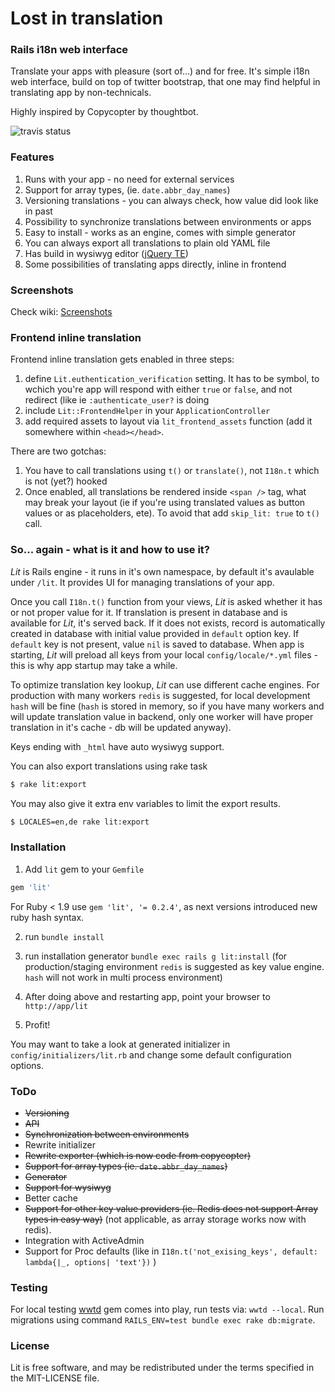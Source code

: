 # Lost in translation
### Rails i18n web interface

Translate your apps with pleasure (sort of...) and for free. It's simple i18n
web interface, build on top of twitter bootstrap, that one may find helpful in
translating app by non-technicals.

Highly inspired by Copycopter by thoughtbot.

![travis status](https://travis-ci.org/prograils/lit.svg)

### Features

1. Runs with your app - no need for external services
2. Support for array types, (ie. `date.abbr_day_names`)
3. Versioning translations - you can always check, how value did look like in past
4. Possibility to synchronize translations between environments or apps
5. Easy to install - works as an engine, comes with simple generator
6. You can always export all translations to plain old YAML file
7. Has build in wysiwyg editor ([jQuery TE](http://jqueryte.com/))
8. Some possibilities of translating apps directly, inline in frontend

### Screenshots

Check wiki: [Screenshots](https://github.com/prograils/lit/wiki/Screenshots)

### Frontend inline translation

Frontend inline translation gets enabled in three steps:

1. define `Lit.euthentication_verification` setting. It has to be symbol, to
   wchich you're app will respond with either `true` or `false`, and not
   redirect (like ie `:authenticate_user?` is doing
2. include `Lit::FrontendHelper` in your `ApplicationController`
3. add required assets to layout via `lit_frontend_assets` function (add it
   somewhere within `<head></head>`.

There are two gotchas:

1. You have to call translations using `t()` or `translate()`, not `I18n.t`
   which is not (yet?) hooked
2. Once enabled, all translations be rendered inside `<span />` tag, what may
   break your layout (ie if you're using translated values as button values or
   as placeholders, ete). To avoid that add `skip_lit: true` to `t()` call.

### So... again - what is it and how to use it?
*Lit* is Rails engine - it runs in it's own namespace, by default it's avaulable under `/lit`. It provides UI for managing translations of your app.

Once you call `I18n.t()` function from your views, *Lit* is asked whether it has or not proper value for it. If translation is present in database and is available for *Lit*, it's served back. If it does not exists, record is automatically created in database with initial value provided in `default` option key. If `default` key is not present, value `nil` is saved to database. When app is starting, *Lit* will preload all keys from your local `config/locale/*.yml` files - this is why app startup may take a while.

To optimize translation key lookup, *Lit* can use different cache engines. For production with many workers `redis` is suggested, for local development `hash` will be fine (`hash` is stored in memory, so if you have many workers and will update translation value in backend, only one worker will have proper translation in it's cache - db will be updated anyway).

Keys ending with `_html` have auto wysiwyg support.

You can also export translations using rake task
```bash
$ rake lit:export
```
You may also give it extra env variables to limit the export results.
```bash
$ LOCALES=en,de rake lit:export
```


### Installation

1. Add `lit` gem to your `Gemfile`
```ruby
gem 'lit'
```

  For Ruby < 1.9 use `gem 'lit', '= 0.2.4'`, as next versions introduced new ruby hash syntax.

2. run `bundle install`

3. run installation generator `bundle exec rails g lit:install`
  (for production/staging environment `redis` is suggested as key value engine. `hash` will not work in multi process environment)

4. After doing above and restarting app, point your browser to `http://app/lit`

5. Profit!


You may want to take a look at generated initializer in `config/initializers/lit.rb` and change some default configuration options.


### ToDo

* ~~Versioning~~
* ~~API~~
* ~~Synchronization between environments~~
* Rewrite initializer
* ~~Rewrite exporter (which is now code from copycopter)~~
* ~~Support for array types (ie. `date.abbr_day_names`)~~
* ~~Generator~~
* ~~Support for wysiwyg~~
* Better cache
* ~~Support for other key value providers (ie. Redis does not support Array types in easy way)~~ (not applicable, as array storage works now with redis).
* Integration with ActiveAdmin
* Support for Proc defaults (like in `I18n.t('not_exising_keys', default: lambda{|_, options| 'text'})` )

### Testing

For local testing [wwtd](https://github.com/grosser/wwtd) gem comes into play, run tests via: `wwtd --local`. Run migrations using command `RAILS_ENV=test bundle exec rake db:migrate`.

### License

Lit is free software, and may be redistributed under the terms specified in the MIT-LICENSE file.
